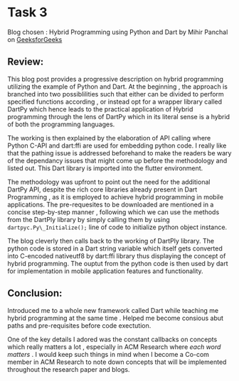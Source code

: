 # Task 3

Blog chosen : Hybrid Programming using Python and Dart by Mihir Panchal on [GeeksforGeeks](https://www.geeksforgeeks.org/python/hybrid-programming-using-python-and-dart/)

## Review:

This blog post provides a progressive description on hybrid programming utilizing the example of Python and Dart. At the beginning , the approach is branched into two 
possiblilities such that either can be divided to perform specified functions according , or instead opt for a wrapper library called DartPy which hence leads to the 
practical application of Hybrid programming through the lens of DartPy which in its literal sense is a hybrid of both the programming languages.

The working is then explained by the elaboration of API calling where Python C-API and dart:ffi are used for embedding python code. I really like that the pathing issue is 
addressed beforehand to make the readers be wary of the dependancy issues that might come up before the methodology and listed out. This Dart library is imported into the 
flutter environment.

The methodology was upfront to point out the need for the additional DartPy API, despite the rich core libraries already present in Dart Programming , as it is employed
to achieve hybrid programming in mobile applications. The pre-requesites to be downloaded are mentioned in a concise step-by-step manner , following which we can use
the methods from the DartPly library by simply calling them by using `dartpyc.Py\_Initialize();` line of code to initialize python object instance.

The blog cleverly then calls back to the working of DartPly library. The python code is stored in a Dart  string variable which itself gets converted 
into C-encoded nativeutf8 by dart:ffi library thus displaying the concept of hybrid programming. The ouptut from the python code is then used by dart for 
implementation in mobile application features and functionality.

## Conclusion: 

Introduced me to a whole new framework called Dart while teaching me hybrid programming at the same time . Helped me become consious abut paths and pre-requisites before
code exectution.

One of the key details I adored was the constant callbacks on concepts which really matters a lot , especially in ACM Research where *each word matters* . 
I would keep such things in mind when I become a Co-com member in ACM Research to note down concepts that will be implemented throughout the research paper and blogs.
